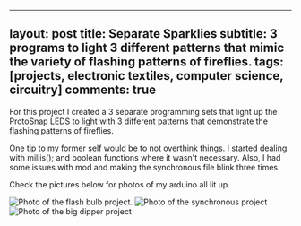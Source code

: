 
---
layout: post
title: Separate Sparklies
subtitle: 3 programs to light 3 different patterns that mimic the variety of flashing patterns of fireflies. 
tags: [projects, electronic textiles, computer science, circuitry]
comments: true
---
For this project I created a 3 separate programming sets that light up the ProtoSnap LEDS to light with 3 different patterns that demonstrate the flashing patterns of fireflies. 


One tip to my former self would be to not overthink things. I started dealing with millis(); and boolean functions where it wasn't necessary. Also, I had some issues with mod and making the synchronous file blink three times. 

Check the pictures below for photos of my arduino all lit up. 

![Photo of the flash bulb project.](http://hannahtager.github.io/img/flashBulb.JPG)
![Photo of the synchronous project ](http://hannahtager.github.io/img/synchronous.JPG)
![Photo of the big dipper project](http://hannahtager.github.io/img/bigDipper.JPG)
